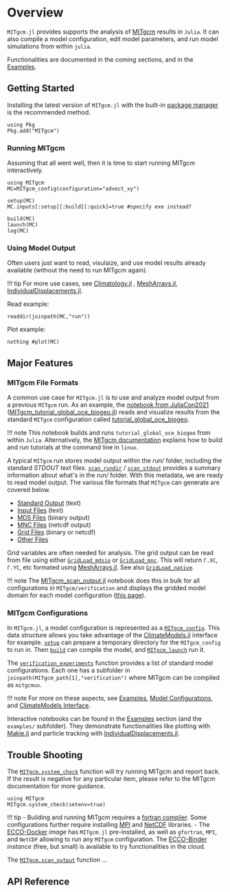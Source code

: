 # Overview

`MITgcm.jl` provides supports the analysis of [MITgcm](https://mitgcm.readthedocs.io/en/latest/?badge=latest) results in `Julia`. It can also compile a model configuration, edit model parameters, and run model simulations from within `julia`. 

Functionalities are documented in the coming sections, and in the [Examples](@ref).

## Getting Started

Installing the latest version of `MITgcm.jl` with the built-in [package manager](https://pkgdocs.julialang.org/) is the recommended method. 

```
using Pkg
Pkg.add("MITgcm")
```

### Running MITgcm

Assuming that all went well, then it is time to start running MITgcm interactively.

```@example 0
using MITgcm
MC=MITgcm_config(configuration="advect_xy")
```

```@example 0
setup(MC)
MC.inputs[:setup][:build][:quick]=true #specify exe instead?
```

```@example 0
build(MC)
launch(MC)
log(MC)
```

### Using Model Output

Often users just want to read, visulaize, and use model results already available (without the need to run MITgcm again). 

!!! tip
    For more use cases, see [Climatology.jl](https://github.com/juliaocean/Climatology.jl#readme) , [MeshArrays.jl](https://github.com/juliaclimate/MeshArrays.jl#readme), [IndividualDisplacements.jl](https://github.com/juliaclimate/IndividualDisplacements.jl#readme).

Read example:

```@example 0
readdir(joinpath(MC,"run"))
```

Plot example:

```@example 0
nothing #plot(MC)
```

## Major Features

### MITgcm File Formats

A common use case for `MITgcm.jl` is to use and analyze model output from a previous `MITgcm` run. As an example, the [notebook from JuliaCon2021](https://juliaocean.github.io/MarineEcosystemsJuliaCon2021.jl/dev/MITgcm_tutorial_global_oce_biogeo.html) ([MITgcm\_tutorial\_global\_oce\_biogeo.jl](https://juliaocean.github.io/MarineEcosystemsJuliaCon2021.jl/dev/MITgcm_tutorial_global_oce_biogeo.jl)) reads and visualize results from the standard `MITgcm` configuration called [tutorial\_global\_oce_biogeo](https://mitgcm.readthedocs.io/en/latest/examples/global_oce_biogeo/global_oce_biogeo.html).

!!! note 
    This notebook builds and runs `tutorial_global_oce_biogeo` from within `Julia`. Alternatively, the [MITgcm documentation](https://mitgcm.readthedocs.io/en/latest/getting_started/getting_started.html) explains how to build and run tutorials at the command line in `linux`. 

A typical `MITgcm` run stores model output within the _run/_ folder, including the standard _STDOUT_ text files. [`scan_rundir`](@ref) / [`scan_stdout`](@ref) provides a summary information about what's in the _run/_ folder. With this metadata, we are ready to read model output. The various file formats that `MITgcm` can generate are covered below.

- [Standard Output](@ref) (text)
- [Input Files](@ref) (text)
- [MDS Files](@ref) (binary output)
- [MNC Files](@ref) (netcdf output)
- [Grid Files](@ref) (binary or netcdf)
- [Other Files](@ref)

Grid variables are often needed for analysis. The grid output can be read from file using either [`GridLoad_mdsio`](@ref) or [`GridLoad_mnc`](@ref). This will return `Γ.XC`, `Γ.YC`, etc formated using [MeshArrays.jl](https://github.com/JuliaClimate/MeshArrays.jl). See also [`GridLoad_native`](@ref).

!!! note 
    The [MITgcm\_scan\_output.jl](https://github.com/gaelforget/MITgcm.jl/blob/master/examples/MITgcm_scan_output.jl) notebook does this in bulk for all configurations in `MITgcm/verification` and displays the gridded model domain for each model configuration ([this page](https://gaelforget.github.io/MITgcm.jl/dev/examples/MITgcm_scan_output.html)).

### MITgcm Configurations

In `MITgcm.jl`, a model configuration is represented as a [`MITgcm_config`](@ref). This data structure allows you take advantage of the [ClimateModels.jl](https://github.com/gaelforget/ClimateModels.jl) interface for example. [`setup`](@ref) can prepare a temporary directory for the `MITgcm_config` to run in. Then [`build`](@ref) can compile the model, and [`MITgcm_launch`](@ref) run it.

The [`verification_experiments`](@ref) function provides a list of standard model configurations. Each one has a subfolder in `joinpath(MITgcm_path[1],"verification")` where MITgcm can be compiled as `mitgcmuv`. 

!!! note
    For more on these aspects, see [Examples](@ref), [Model Configurations](@ref), and [ClimateModels Interface](@ref).

Interactive notebooks can be found in the [Examples](@ref) section (and the `examples/` subfolder). They demonstrate functionalities like plotting with [Makie.jl](https://makie.juliaplots.org/stable/) and particle tracking with  [IndividualDisplacements.jl](https://github.com/JuliaClimate/IndividualDisplacements.jl).

## Trouble Shooting

The [`MITgcm.system_check`](@ref) function will try running MITgcm and report back. If the result is negative for any particular item, please refer to the MITgcm documentation for more guidance.

```@example 0
using MITgcm
MITgcm.system_check(setenv=true)
```
	
!!! tip
    - Building and running MITgcm requires a [fortran compiler](https://fortran-lang.org/learn/os_setup/install_gfortran). Some configurations further require installing [MPI](https://mitgcm.readthedocs.io/en/latest/getting_started/getting_started.html?highlight=mpi_INC_DIR#building-with-mpi) and [NetCDF](https://mitgcm.readthedocs.io/en/latest/outp_pkgs/outp_pkgs.html?highlight=NetCDF#netcdf-i-o-pkg-mnc) libraries.
	 - The [ECCO-Docker](https://github.com/gaelforget/ECCO-Docker#readme) _image_ has `MITgcm.jl` pre-installed, as well as `gfortran`, `MPI`, and `NetCDF` allowing to run any `MITgcm` configuration. The [ECCO-Binder](https://mybinder.org/v2/gh/gaelforget/ECCO-Docker/HEAD) _instance_ (free, but small) is available to try functionalities in the cloud.

The [`MITgcm.scan_output`](@ref) function ...

## API Reference

```@index
```
